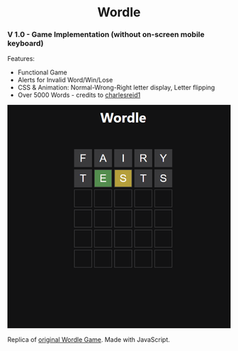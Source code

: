 <h1 align="center">Wordle</h1>


### V 1.0 - Game Implementation (without on-screen mobile keyboard)


Features:
- Functional Game
- Alerts for Invalid Word/Win/Lose
- CSS & Animation: Normal-Wrong-Right letter display, Letter flipping
- Over 5000 Words - credits to [charlesreid1](https://github.com/charlesreid1/five-letter-words/blob/master/sgb-words.txt)

![WordlePreviewV1](https://github.com/darirak/wordle-js/blob/Version-1/assets/wordlepreviewv1.png?raw=true)

Replica of [original Wordle Game](https://www.nytimes.com/games/wordle/index.html). Made with JavaScript.